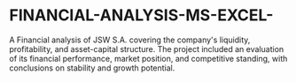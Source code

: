 # FINANCIAL-ANALYSIS-MS-EXCEL-
A Financial analysis of JSW S.A. covering the company's liquidity, profitability, and asset-capital structure. The project included an evaluation of its financial performance, market position, and competitive standing, with conclusions on stability and growth potential.
